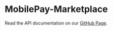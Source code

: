 # MobilePay-Marketplace
Read the API documentation on our [GitHub Page](https://mobilepaydev.github.io/MobilePay-Marketplace/).